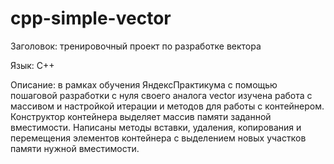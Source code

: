 # cpp-simple-vector

Заголовок: тренировочный проект по разработке вектора

Язык: С++

Описание: в рамках обучения ЯндексПрактикума с помощью пошаговой разработки с нуля своего аналога vector изучена работа с массивом и настройкой итерации и методов для работы с контейнером. Конструктор контейнера выделяет массив памяти заданной вместимости. Написаны методы вставки, удаления, копирования и перемещения элементов контейнера с выделением новых участков памяти нужной вместимости.
